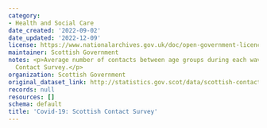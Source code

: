 ```yaml
---
category:
- Health and Social Care
date_created: '2022-09-02'
date_updated: '2022-12-09'
license: https://www.nationalarchives.gov.uk/doc/open-government-licence/version/3/
maintainer: Scottish Government
notes: <p>Average number of contacts between age groups during each wave of the Scottish
  Contact Survey.</p>
organization: Scottish Government
original_dataset_link: http://statistics.gov.scot/data/scottish-contact-survey-contact-matrices
records: null
resources: []
schema: default
title: 'Covid-19: Scottish Contact Survey'
---
```

